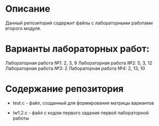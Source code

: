 # Описание
Данный репозиторий содержит файлы с лабораторными работами второго модуля.

# Варианты лабораторных работ:
Лабораторная работа №1: 2, 3, 9
Лабораторная работа №2: 5, 3, 12
Лабораторная работа №3: 2
Лабораторная работа №4: 2, 13, 10

# Содержание репозитория
- test.c - файл, созданный для формирования матрицы вариантов 

- lw1.2.c - файл с кодом первого задания первой лабораторной работы
